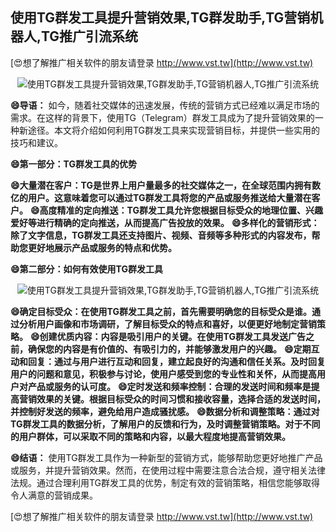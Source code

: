 ## **使用TG群发工具提升营销效果,TG群发助手,TG营销机器人,TG推广引流系统**

[😍想了解推广相关软件的朋友请登录 http://www.vst.tw](http://www.vst.tw)

 <center><img src="https://vst.tw/MP4/tuiguang/png/6.png" alt="使用TG群发工具提升营销效果,TG群发助手,TG营销机器人,TG推广引流系统"></center>

**😄导语：**
如今，随着社交媒体的迅速发展，传统的营销方式已经难以满足市场的需求。在这样的背景下，使用TG（Telegram）群发工具成为了提升营销效果的一种新途径。本文将介绍如何利用TG群发工具来实现营销目标，并提供一些实用的技巧和建议。

**😄第一部分：TG群发工具的优势**

**😄大量潜在客户：TG是世界上用户量最多的社交媒体之一，在全球范围内拥有数亿的用户。这意味着您可以通过TG群发工具将您的产品或服务推送给大量潜在客户。**
**😄高度精准的定向推送：TG群发工具允许您根据目标受众的地理位置、兴趣爱好等进行精确的定向推送，从而提高广告投放的效果。**
**😄多样化的营销形式：除了文字信息，TG群发工具还支持图片、视频、音频等多种形式的内容发布，帮助您更好地展示产品或服务的特点和优势。**

**😄第二部分：如何有效使用TG群发工具**

 <center><img src="https://vst.tw/MP4/tuiguang/png/6.png" alt="使用TG群发工具提升营销效果,TG群发助手,TG营销机器人,TG推广引流系统"></center>

**😄确定目标受众：在使用TG群发工具之前，首先需要明确您的目标受众是谁。通过分析用户画像和市场调研，了解目标受众的特点和喜好，以便更好地制定营销策略。**
**😄创建优质内容：内容是吸引用户的关键。在使用TG群发工具发送广告之前，确保您的内容是有价值的、有吸引力的，并能够激发用户的兴趣。**
**😄定期互动和回复：通过与用户进行互动和回复，建立起良好的沟通和信任关系。及时回复用户的问题和意见，积极参与讨论，使用户感受到您的专业性和关怀，从而提高用户对产品或服务的认可度。**
**😄定时发送和频率控制：合理的发送时间和频率是提高营销效果的关键。根据目标受众的时间习惯和接收容量，选择合适的发送时间，并控制好发送的频率，避免给用户造成骚扰感。**
**😄数据分析和调整策略：通过对TG群发工具的数据分析，了解用户的反馈和行为，及时调整营销策略。对于不同的用户群体，可以采取不同的策略和内容，以最大程度地提高营销效果。**

**😄结语：**
使用TG群发工具作为一种新型的营销方式，能够帮助您更好地推广产品或服务，并提升营销效果。然而，在使用过程中需要注意合法合规，遵守相关法律法规。通过合理利用TG群发工具的优势，制定有效的营销策略，相信您能够取得令人满意的营销成果。

[😍想了解推广相关软件的朋友请登录 http://www.vst.tw](http://www.vst.tw)




